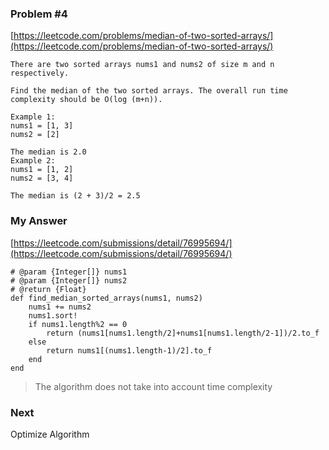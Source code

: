 ### Problem #4
[https://leetcode.com/problems/median-of-two-sorted-arrays/](https://leetcode.com/problems/median-of-two-sorted-arrays/)

```
There are two sorted arrays nums1 and nums2 of size m and n respectively.

Find the median of the two sorted arrays. The overall run time complexity should be O(log (m+n)).

Example 1:
nums1 = [1, 3]
nums2 = [2]

The median is 2.0
Example 2:
nums1 = [1, 2]
nums2 = [3, 4]

The median is (2 + 3)/2 = 2.5
```

### My Answer
[https://leetcode.com/submissions/detail/76995694/](https://leetcode.com/submissions/detail/76995694/)

```
# @param {Integer[]} nums1
# @param {Integer[]} nums2
# @return {Float}
def find_median_sorted_arrays(nums1, nums2)
    nums1 += nums2
    nums1.sort!
    if nums1.length%2 == 0
        return (nums1[nums1.length/2]+nums1[nums1.length/2-1])/2.to_f
    else
        return nums1[(nums1.length-1)/2].to_f
    end
end
```
> The algorithm does not take into account time complexity
### Next

Optimize Algorithm
